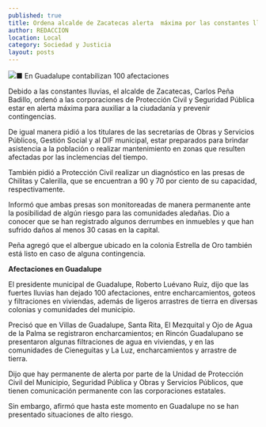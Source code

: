 ```yaml
---
published: true
title: Ordena alcalde de Zacatecas alerta  máxima por las constantes lluvias
author: REDACCION
location: Local
category: Sociedad y Justicia
layout: posts
---
```


![](http://i.imgur.com/0nlqlrkm.jpg)■ En Guadalupe contabilizan 100 afectaciones

Debido a las constantes lluvias, el alcalde de Zacatecas, Carlos Peña Badillo, ordenó a las corporaciones de Protección Civil y Seguridad Pública estar en alerta máxima para auxiliar a la ciudadanía y prevenir contingencias.

De igual manera pidió a los titulares de las secretarías de Obras y Servicios Públicos, Gestión Social y al DIF municipal, estar preparados para brindar asistencia a la población o realizar mantenimiento en zonas que resulten afectadas por las inclemencias del tiempo.

También pidió a Protección Civil realizar un diagnóstico en las presas de Chilitas y Calerilla, que se encuentran a 90 y 70 por ciento de su capacidad, respectivamente.

Informó que ambas presas son monitoreadas de manera permanente ante la posibilidad de algún riesgo para las comunidades aledañas. Dio a conocer que se han registrado algunos derrumbes en inmuebles y que han sufrido daños al menos 30 casas en la capital.

Peña agregó que el albergue ubicado en la colonia Estrella de Oro también está listo en caso de alguna contingencia.


**Afectaciones en Guadalupe** 

El presidente municipal de Guadalupe, Roberto Luévano Ruiz, dijo que las fuertes lluvias han dejado 100 afectaciones, entre encharcamientos, goteos y filtraciones en viviendas, además de ligeros arrastres de tierra en diversas colonias y comunidades del municipio.

Precisó que en Villas de Guadalupe, Santa Rita, El Mezquital y Ojo de Agua de la Palma se registraron encharcamientos; en Rincón Guadalupano se presentaron algunas filtraciones de agua en viviendas, y en las comunidades de Cieneguitas y La Luz, encharcamientos y arrastre de tierra.

Dijo que hay permanente de alerta por parte de la Unidad de Protección Civil del Municipio, Seguridad Pública y Obras y Servicios Públicos, que tienen comunicación permanente con las corporaciones estatales. 

Sin embargo, afirmó que hasta este momento en Guadalupe no se han presentado situaciones de alto riesgo.
